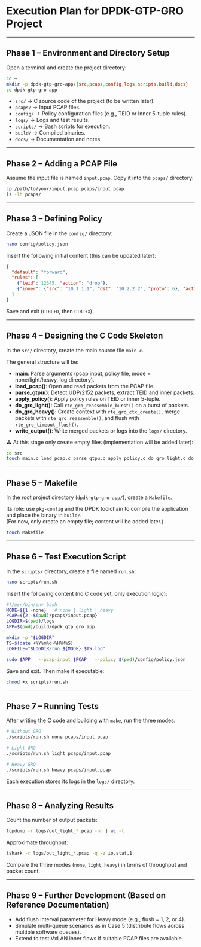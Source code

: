 # Execution Plan for DPDK-GTP-GRO Project

---

## Phase 1 – Environment and Directory Setup

Open a terminal and create the project directory:

```bash
cd ~
mkdir -p dpdk-gtp-gro-app/{src,pcaps,config,logs,scripts,build,docs}
cd dpdk-gtp-gro-app
```

- `src/` → C source code of the project (to be written later).  
- `pcaps/` → Input PCAP files.  
- `config/` → Policy configuration files (e.g., TEID or Inner 5-tuple rules).  
- `logs/` → Logs and test results.  
- `scripts/` → Bash scripts for execution.  
- `build/` → Compiled binaries.  
- `docs/` → Documentation and notes.  

---

## Phase 2 – Adding a PCAP File

Assume the input file is named `input.pcap`. Copy it into the `pcaps/` directory:

```bash
cp /path/to/your/input.pcap pcaps/input.pcap
ls -lh pcaps/
```

---

## Phase 3 – Defining Policy

Create a JSON file in the `config/` directory:

```bash
nano config/policy.json
```

Insert the following initial content (this can be updated later):

```json
{
  "default": "forward",
  "rules": [
    {"teid": 12345, "action": "drop"},
    {"inner": {"src": "10.1.1.1", "dst": "10.2.2.2", "proto": 6}, "action": "count"}
  ]
}
```

Save and exit (`CTRL+O`, then `CTRL+X`).

---

## Phase 4 – Designing the C Code Skeleton

In the `src/` directory, create the main source file `main.c`.

The general structure will be:

- **main**: Parse arguments (pcap input, policy file, mode = none/light/heavy, log directory).  
- **load_pcap()**: Open and read packets from the PCAP file.  
- **parse_gtpu()**: Detect UDP/2152 packets, extract TEID and inner packets.  
- **apply_policy()**: Apply policy rules on TEID or inner 5-tuple.  
- **do_gro_light()**: Call `rte_gro_reassemble_burst()` on a burst of packets.  
- **do_gro_heavy()**: Create context with `rte_gro_ctx_create()`, merge packets with `rte_gro_reassemble()`, and flush with `rte_gro_timeout_flush()`.  
- **write_output()**: Write merged packets or logs into the `logs/` directory.  

⚠️ At this stage only create empty files (implementation will be added later):

```bash
cd src
touch main.c load_pcap.c parse_gtpu.c apply_policy.c do_gro_light.c do_gro_heavy.c write_output.c
```

---

## Phase 5 – Makefile

In the root project directory (`dpdk-gtp-gro-app/`), create a `Makefile`.

Its role: use `pkg-config` and the DPDK toolchain to compile the application and place the binary in `build/`.  
(For now, only create an empty file; content will be added later.)

```bash
touch Makefile
```

---

## Phase 6 – Test Execution Script

In the `scripts/` directory, create a file named `run.sh`:

```bash
nano scripts/run.sh
```

Insert the following content (no C code yet, only execution logic):

```bash
#!/usr/bin/env bash
MODE=${1:-none}   # none | light | heavy
PCAP=${2:-$(pwd)/pcaps/input.pcap}
LOGDIR=$(pwd)/logs
APP=$(pwd)/build/dpdk_gtp_gro_app

mkdir -p "$LOGDIR"
TS=$(date +%Y%m%d-%H%M%S)
LOGFILE="$LOGDIR/run_${MODE}_$TS.log"

sudo $APP   --pcap-input $PCAP   --policy $(pwd)/config/policy.json   --mode $MODE   --log-dir $LOGDIR   2>&1 | tee $LOGFILE
```

Save and exit. Then make it executable:

```bash
chmod +x scripts/run.sh
```

---

## Phase 7 – Running Tests

After writing the C code and building with `make`, run the three modes:

```bash
# Without GRO
./scripts/run.sh none pcaps/input.pcap

# Light GRO
./scripts/run.sh light pcaps/input.pcap

# Heavy GRO
./scripts/run.sh heavy pcaps/input.pcap
```

Each execution stores its logs in the `logs/` directory.

---

## Phase 8 – Analyzing Results

Count the number of output packets:

```bash
tcpdump -r logs/out_light_*.pcap -nn | wc -l
```

Approximate throughput:

```bash
tshark -r logs/out_light_*.pcap -q -z io,stat,1
```

Compare the three modes (`none`, `light`, `heavy`) in terms of throughput and packet count.

---

## Phase 9 – Further Development (Based on Reference Documentation)

- Add flush interval parameter for Heavy mode (e.g., flush = 1, 2, or 4).  
- Simulate multi-queue scenarios as in Case 5 (distribute flows across multiple software queues).  
- Extend to test VxLAN inner flows if suitable PCAP files are available.  
